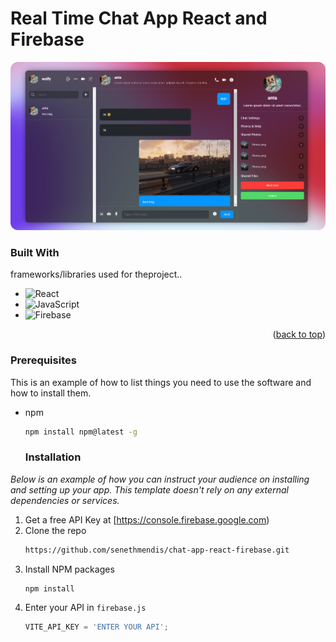 # Real Time Chat App React and Firebase
![dp](https://github.com/senethmendis/chat-app-react-firebase/blob/main/public/Screenshot.png)

### Built With

 frameworks/libraries used for theproject..


* ![React](https://img.shields.io/badge/react-%2320232a.svg?style=for-the-badge&logo=react&logoColor=%2361DAFB)
* ![JavaScript](https://img.shields.io/badge/javascript-%23323330.svg?style=for-the-badge&logo=javascript&logoColor=%23F7DF1E)
* ![Firebase](https://img.shields.io/badge/firebase-a08021?style=for-the-badge&logo=firebase&logoColor=ffcd34)

<p align="right">(<a href="#readme-top">back to top</a>)</p>

### Prerequisites

This is an example of how to list things you need to use the software and how to install them.
* npm
  ```sh
  npm install npm@latest -g
  ```

  ### Installation

_Below is an example of how you can instruct your audience on installing and setting up your app. This template doesn't rely on any external dependencies or services._

1. Get a free API Key at [https://console.firebase.google.com)
2. Clone the repo
   ```sh
   https://github.com/senethmendis/chat-app-react-firebase.git
   ```
3. Install NPM packages
   ```sh
   npm install
   ```
4. Enter your API in `firebase.js`
   ```js
   VITE_API_KEY = 'ENTER YOUR API';
   ```


